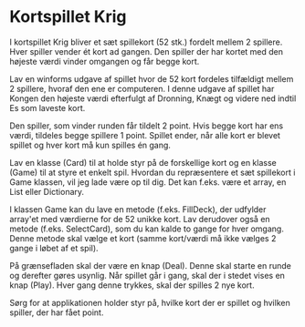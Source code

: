 # Kortspillet Krig

I kortspillet Krig bliver et sæt spillekort (52 stk.) fordelt mellem 2 spillere. Hver spiller vender ét kort ad gangen. Den spiller der har kortet med den højeste værdi vinder omgangen og får begge kort.

Lav en winforms udgave af spillet hvor de 52 kort fordeles tilfældigt mellem 2 spillere, hvoraf den ene er computeren.
I denne udgave af spillet har Kongen den højeste værdi efterfulgt af Dronning, Knægt og videre ned indtil Es som laveste kort.

Den spiller, som vinder runden får tildelt 2 point. Hvis begge kort har ens værdi, tildeles begge spillere 1 point.
Spillet ender, når alle kort er blevet spillet og hver kort må kun spilles én gang.

Lav en klasse (Card) til at holde styr på de forskellige kort og en klasse (Game) til at styre et enkelt spil. Hvordan du repræsentere et sæt spillekort i Game klassen, vil jeg lade være op til dig. Det kan f.eks. være et array, en List eller Dictionary.

I klassen Game kan du lave en metode (f.eks. FillDeck), der udfylder array'et med værdierne for de 52 unikke kort.
Lav derudover også en metode (f.eks. SelectCard), som du kan kalde to gange for hver omgang. Denne metode skal vælge et kort (samme kort/værdi må ikke vælges 2 gange i løbet af et spil).

På grænsefladen skal der være en knap (Deal). Denne skal starte en runde og derefter gøres usynlig. Når spillet går i gang, skal der i stedet vises en knap (Play). Hver gang denne trykkes, skal der spilles 2 nye kort.

Sørg for at applikationen holder styr på, hvilke kort der er spillet og hvilken spiller, der har fået point.
